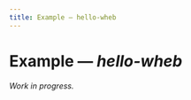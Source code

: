 ```yaml
---
title: Example — hello-wheb
---
```



Example — _hello-wheb_
======================

_Work in progress._
